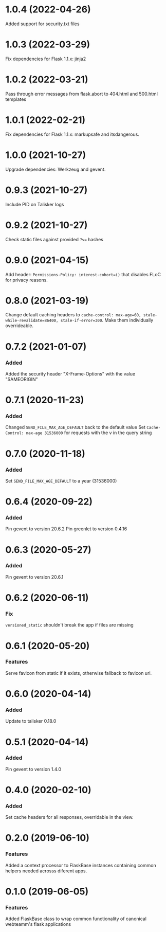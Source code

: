 # 1.0.4 (2022-04-26)

Added support for security.txt files

# 1.0.3 (2022-03-29)

Fix dependencies for Flask 1.1.x: jinja2

# 1.0.2 (2022-03-21)

Pass through error messages from flask.abort to 404.html and 500.html templates

# 1.0.1 (2022-02-21)

Fix dependencies for Flask 1.1.x: markupsafe and itsdangerous.

# 1.0.0 (2021-10-27)

Upgrade dependencies: Werkzeug and gevent.

# 0.9.3 (2021-10-27)

Include PID on Talisker logs

# 0.9.2 (2021-10-27)

Check static files against provided `?v=` hashes

# 0.9.0 (2021-04-15)

Add header: `Permissions-Policy: interest-cohort=()` that disables FLoC for privacy reasons.

# 0.8.0 (2021-03-19)

Change default caching headers to `cache-control: max-age=60, stale-while-revalidate=86400, stale-if-error=300`.
Make them individually overrideable.

# 0.7.2 (2021-01-07)

### Added
Added the security header "X-Frame-Options" with the value "SAMEORIGIN"

# 0.7.1 (2020-11-23)

### Added
Changed `SEND_FILE_MAX_AGE_DEFAULT` back to the default value
Set `Cache-Control: max-age 31536000` for requests with the v in the query string

# 0.7.0 (2020-11-18)

### Added
Set `SEND_FILE_MAX_AGE_DEFAULT` to a year (31536000)

# 0.6.4 (2020-09-22)

### Added
Pin gevent to version 20.6.2
Pin greenlet to version 0.4.16

# 0.6.3 (2020-05-27)

### Added
Pin gevent to version 20.6.1

# 0.6.2 (2020-06-11)

### Fix
`versioned_static` shouldn't break the app if files are missing


# 0.6.1 (2020-05-20)

### Features
Serve favicon from static if it exists, otherwise fallback to favicon url.

# 0.6.0 (2020-04-14)

### Added
Update to talisker 0.18.0


# 0.5.1 (2020-04-14)

### Added
Pin gevent to version 1.4.0


# 0.4.0 (2020-02-10)

### Added
Set cache headers for all responses, overridable in the view.


# 0.2.0 (2019-06-10)

### Features
Added a context processor to FlaskBase instances containing common helpers needed acrosss
diferent apps.


# 0.1.0 (2019-06-05)

### Features
Added FlaskBase class to wrap common functionality of canonical webteamm's flask applications
